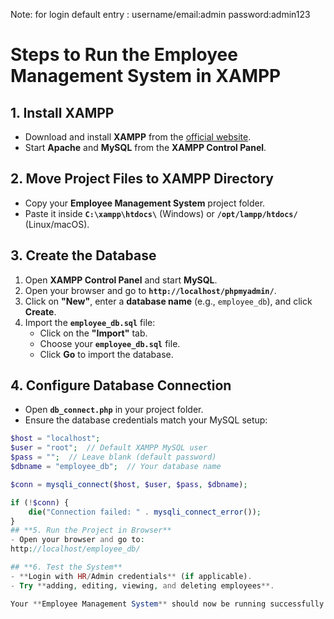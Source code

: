 Note:
for login default entry :
username/email:admin
password:admin123

# Steps to Run the Employee Management System in XAMPP

## **1. Install XAMPP**  
- Download and install **XAMPP** from the [official website](https://www.apachefriends.org/).  
- Start **Apache** and **MySQL** from the **XAMPP Control Panel**.  

## **2. Move Project Files to XAMPP Directory**  
- Copy your **Employee Management System** project folder.  
- Paste it inside **`C:\xampp\htdocs\`** (Windows) or **`/opt/lampp/htdocs/`** (Linux/macOS).  

## **3. Create the Database**  
1. Open **XAMPP Control Panel** and start **MySQL**.  
2. Open your browser and go to **`http://localhost/phpmyadmin/`**.  
3. Click on **"New"**, enter a **database name** (e.g., `employee_db`), and click **Create**.  
4. Import the **`employee_db.sql`** file:  
   - Click on the **"Import"** tab.  
   - Choose your **`employee_db.sql`** file.  
   - Click **Go** to import the database.  

## **4. Configure Database Connection**  
- Open **`db_connect.php`** in your project folder.  
- Ensure the database credentials match your MySQL setup:  

```php
$host = "localhost";
$user = "root";  // Default XAMPP MySQL user
$pass = "";  // Leave blank (default password)
$dbname = "employee_db";  // Your database name

$conn = mysqli_connect($host, $user, $pass, $dbname);

if (!$conn) {
    die("Connection failed: " . mysqli_connect_error());
}
## **5. Run the Project in Browser**  
- Open your browser and go to:
http://localhost/employee_db/

## **6. Test the System**  
- **Login with HR/Admin credentials** (if applicable).  
- Try **adding, editing, viewing, and deleting employees**.  

Your **Employee Management System** should now be running successfully! 🚀  



